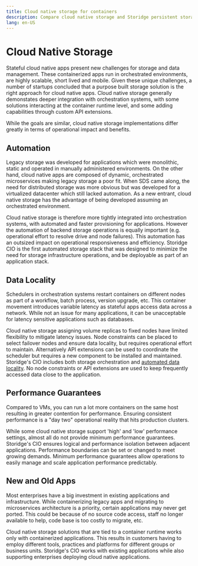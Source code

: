 ```yaml
---
title: Cloud native storage for containers
description: Compare cloud native storage and Storidge persistent storage for containers
lang: en-US
---
```


# Cloud Native Storage

Stateful cloud native apps present new challenges for storage and data management. These containerized apps run in orchestrated environments, are highly scalable, short lived and mobile. Given these unique challenges, a number of startups concluded that a purpose built storage solution is the right approach for cloud native apps. Cloud native storage generally demonstates deeper integration with orchestration systems, with some solutions interacting at the container runtime level, and some adding capabilities through custom API extensions.

While the goals are similar, cloud native storage implementations differ greatly in terms of operational impact and benefits.

## Automation
Legacy storage was developed for applications which were monolithic, static and operated in manually administered environments. On the other hand, cloud native apps are composed of dynamic, orchestrated microservices making legacy storage a poor fit. When SDS came along, the need for distributed storage was more obvious but was developed for a virtualized datacenter which still lacked automation. As a new entrant, cloud native storage has the advantage of being developed assuming an orchestrated environment.

Cloud native storage is therefore more tightly integrated into orchestration systems, with automated and faster provisioning for applications. However the automation of backend storage operations is equally important (e.g. operational effort to resolve drive and node failures). This automation has an outsized impact on operational responsiveness and efficiency. Storidge CIO is the first automated storage stack that was designed to minimize the need for storage infrastructure operations, and be deployable as part of an application stack.

## Data Locality

Schedulers in orchestration systems restart containers on different nodes as part of a workflow, batch process, version upgrade, etc. This container movement introduces variable latency as stateful apps access data across a network. While not an issue for many applications, it can be unacceptable for latency sensitive applications such as databases.

Cloud native storage assigning volume replicas to fixed nodes have limited flexibility to mitigate latency issues. Node constraints can be placed to select failover nodes and ensure data locality, but requires operational effort to maintain. Alternatively API extensions can be used to coordinate the scheduler but requires a new component to be installed and maintained. Storidge's CIO includes both storage orchestration and [automated data locality](https://storidge.com/blog/effortless-data-locality-with-storidge/). No node constraints or API extensions are used to keep frequently accessed data close to the application.

## Performance Guarantees

Compared to VMs, you can run a lot more containers on the same host resulting in greater contention for performance. Ensuring consistent performance is a "day two" operational reality that hits production clusters.

While some cloud native storage support 'high' and 'low' performance settings, almost all do not provide minimum performance guarantees. Storidge's CIO ensures logical and performance isolation between adjacent applications. Performance boundaries can be set or changed to meet growing demands. Minimum performance guarantees allow operations to easily manage and scale application performance predictably.

## New and Old Apps

Most enterprises have a big investment in existing applications and infrastructure. While containerizing legacy apps and migrating to microservices architecture is a priority, certain applications may never get ported. This could be because of no source code access, staff no longer available to help, code base is too costly to migrate, etc.

Cloud native storage solutions that are tied to a container runtime works only with containerized applications. This results in customers having to employ different tools, practices and platforms for different groups or business units. Storidge's CIO works with existing applications while also supporting enterprises deploying cloud native applications.

